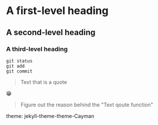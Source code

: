 # A first-level heading
## A second-level heading
### A third-level heading
```
git status
git add
git commit
```
> Text that is a quote

😁
[^1]: My reference.
[^2]: To add line breaks within a footnote, prefix new lines with 2 spaces.
  This is a second line.
  
> Figure out the reason behind the "Text qoute function"

theme: jekyll-theme-theme-Cayman
